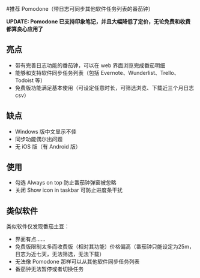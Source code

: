 #推荐 Pomodone（带日志可同步其他软件任务列表的番茄钟）

**UPDATE: Pomodone 已支持印象笔记，并且大幅降低了定价，无论免费和收费都算良心应用了**

## 亮点

- 带有完善日志功能的番茄钟，可以在 web 界面浏览完成番茄明细
- 能够和支持软件同步任务列表（包括 Evernote、Wunderlist、Trello、Todoist 等）
- 免费版功能满足基本使用（可设定任意时长，可筛选浏览、下载近三个月日志 csv）

## 缺点

- Windows 版中文显示不佳
- 同步功能偶尔出问题
- 无 iOS 版（有 Android 版）

## 使用

- 勾选 Always on top 防止番茄钟弹窗被忽略
- 关闭 Show icon in taskbar 可防止进度条干扰

## 类似软件

类似软件仅发现番茄土豆：

- 界面有点……
- 免费版限制太多而收费版（相对其功能）价格偏高（番茄钟只能设定为25m，日志为近七天，无法筛选，无法下载）
- 无法像 Pomodone 那样可以从其他软件同步任务列表
- 番茄钟无法暂停或者切换任务

